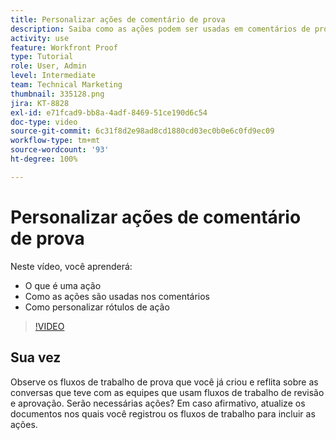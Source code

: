 ```yaml
---
title: Personalizar ações de comentário de prova
description: Saiba como as ações podem ser usadas em comentários de prova. Aprenda a configurar e personalizar rótulos de ação para recursos de revisão.
activity: use
feature: Workfront Proof
type: Tutorial
role: User, Admin
level: Intermediate
team: Technical Marketing
thumbnail: 335128.png
jira: KT-8828
exl-id: e71fcad9-bb8a-4adf-8469-51ce190d6c54
doc-type: video
source-git-commit: 6c31f8d2e98ad8cd1880cd03ec0b0e6c0fd9ec09
workflow-type: tm+mt
source-wordcount: '93'
ht-degree: 100%

---
```


# Personalizar ações de comentário de prova

Neste vídeo, você aprenderá:

* O que é uma ação
* Como as ações são usadas nos comentários
* Como personalizar rótulos de ação

>[!VIDEO](https://video.tv.adobe.com/v/335128/?quality=12&learn=on)

## Sua vez

Observe os fluxos de trabalho de prova que você já criou e reflita sobre as conversas que teve com as equipes que usam fluxos de trabalho de revisão e aprovação. Serão necessárias ações? Em caso afirmativo, atualize os documentos nos quais você registrou os fluxos de trabalho para incluir as ações.

